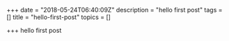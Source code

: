 +++
date = "2018-05-24T06:40:09Z"
description = "hello first post"
tags = []
title = "hello-first-post"
topics = []

+++
hello first post